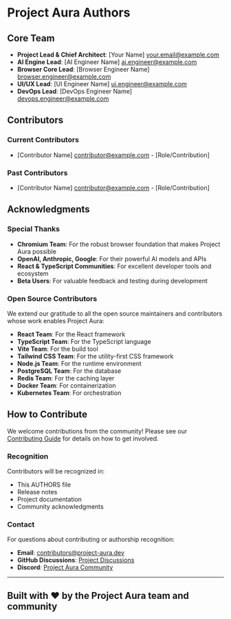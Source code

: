 # Project Aura Authors

## Core Team

- **Project Lead & Chief Architect**: [Your Name] <your.email@example.com>
- **AI Engine Lead**: [AI Engineer Name] <ai.engineer@example.com>
- **Browser Core Lead**: [Browser Engineer Name] <browser.engineer@example.com>
- **UI/UX Lead**: [UI Engineer Name] <ui.engineer@example.com>
- **DevOps Lead**: [DevOps Engineer Name] <devops.engineer@example.com>

## Contributors

### Current Contributors

- [Contributor Name] <contributor@example.com> - [Role/Contribution]

### Past Contributors

- [Contributor Name] <contributor@example.com> - [Role/Contribution]

## Acknowledgments

### Special Thanks

- **Chromium Team**: For the robust browser foundation that makes Project Aura possible
- **OpenAI, Anthropic, Google**: For their powerful AI models and APIs
- **React & TypeScript Communities**: For excellent developer tools and ecosystem
- **Beta Users**: For valuable feedback and testing during development

### Open Source Contributors

We extend our gratitude to all the open source maintainers and contributors whose work enables Project Aura:

- **React Team**: For the React framework
- **TypeScript Team**: For the TypeScript language
- **Vite Team**: For the build tool
- **Tailwind CSS Team**: For the utility-first CSS framework
- **Node.js Team**: For the runtime environment
- **PostgreSQL Team**: For the database
- **Redis Team**: For the caching layer
- **Docker Team**: For containerization
- **Kubernetes Team**: For orchestration

## How to Contribute

We welcome contributions from the community! Please see our [Contributing Guide](CONTRIBUTING.md) for details on how to get involved.

### Recognition

Contributors will be recognized in:

- This AUTHORS file
- Release notes
- Project documentation
- Community acknowledgments

### Contact

For questions about contributing or authorship recognition:

- **Email**: [contributors@project-aura.dev](mailto:contributors@project-aura.dev)
- **GitHub Discussions**: [Project Discussions](https://github.com/your-org/project-aura/discussions)
- **Discord**: [Project Aura Community](https://discord.gg/project-aura)

---

## Built with ❤️ by the Project Aura team and community
